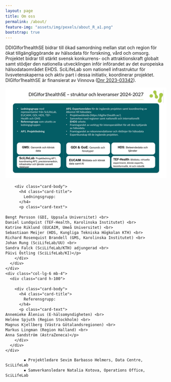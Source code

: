 ```yaml
---
layout: page
title: Om oss
permalink: /about/
feature-img: "assets/img/pexels/about_R_a1.png"
bootstrap: true
---
```

DDIGIfor1healthSE bidrar till ökad samordning mellan stat och region för ökat tillgängliggörande av hälsodata för forskning, vård och omsorg. Projektet  bidrar till stärkt svensk konkurrens- och attraktionskraft globalt samt stödjer den nationella utvecklingen inför införandet av det europeiska hälsodataområdet EHDS. SciLifeLab som nationell infrastruktur för livsvetenskaperna och aktiv part i dessa initiativ, koordinerar projektet. DIGIfor1healthSE är finansierat av Vinnova (<a href="https://www.vinnova.se/p/for-effektivt-och-hallbart-nyttjande-av-halsodata-genom-integrering-av-digital-projekten-och-gms-i-sverige/?_t_id=bg624RHslRuoHiqzodAX4w%3d%3d&_t_uuid=me0KwTSHQ5KfGmS1gVIGjg&_t_q=h%c3%a4lsodata&_t_tags=language%3asv%2csiteid%3a6a0eda26-a5be-4f47-a778-b9393a63f812%2candquerymatch&_t_hit.id=Vinnova_Models_Pages_ProjectPage/_7faa63d5-f0dd-40bc-8f2e-4d96ff23c1c0_sv&_t_hit.pos=2">Dnr 2023-03342</a>).

<img src="assets/img/Picture_Om_Oss2.jpg" />

  <!-- Page Content -->
<div class="container">

  <div class="row">
    <div class="col-lg-6 mb-4">
      <div class="card h-100">
        
        <div class="card-body">
          <h4 class="card-title">
            Ledningsgrupp:
          </h4>
          <p class="card-text">

    Bengt Persson (GDI, Uppsala Universitet) <br>
    Daniel Lundqvist (TEF-Health, Karolinska Institutet) <br>
    Katrine Riklund (EUCAIM, Umeå Universitet) <br>
    Sebastiaan Meijer (HDS, Kungliga Tekniska Högkolan KTH) <br>
    Richard Rosenquist Brandell (GMS, Karolinska Institutet) <br>
    Johan Rung (SciLifeLab/UU) <br> 
    Sandra Falck (SciLifeLab/KTH) adjungerad <br>
    Päivi Östling (SciLifeLab/KI)</p>
        </div>
      </div>
    </div>
    <div class="col-lg-6 mb-4">
      <div class="card h-100">
        
        <div class="card-body">
          <h4 class="card-title">
            Referensgrupp:
          </h4>
          <p class="card-text">
    Annemieke Ålenius (E-hälsomyndigheten) <br>
    Heléne Spjuth (Region Stockholm) <br>
    Magnus Kjellberg (Västra Götalandsregionen) <br>
    Markus Lingman (Region Halland) <br>
    Anna Sandström (AstraZeneca)</p>
        </div>
      </div>
    </div>
   
  </div>
  <!-- /.row -->

</div>
<!-- /.container --> 

            ▪ Projektledare Sevim Barbasso Helmers, Data Centre, SciLifeLab
            ▪ Samverkansledare Natalia Kotova, Operations Office, SciLifeLab
